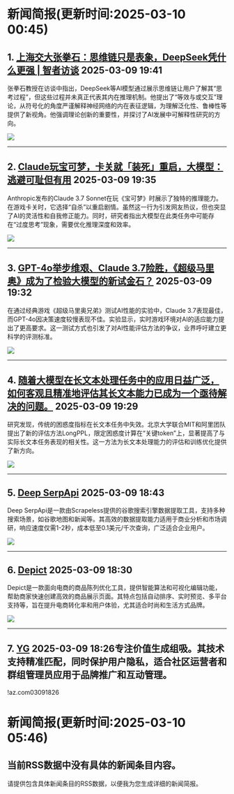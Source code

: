 # 新闻简报(更新时间:2025-03-10 00:45)

## 1. [上海交大张拳石：思维链只是表象，DeepSeek凭什么更强 | 智者访谈](https://www.jiqizhixin.com/articles/2025-03-09-4)   2025-03-09 19:41

张拳石教授在访谈中指出，DeepSeek等AI模型通过展示思维链让用户了解其“思考过程”，但这些过程并未真正代表其内在推理机制。他提出了“等效与或交互”理论，从符号化的角度严谨解释神经网络的内在表征逻辑，为理解泛化性、鲁棒性等提供了新视角。他强调理论创新的重要性，并探讨了AI发展中可解释性研究的方向。

![](https://image.jiqizhixin.com/uploads/editor/d00ec4f6-f5de-4e36-81b9-9cc4cdd33cb6/640.png)

---

## 2. [Claude玩宝可梦，卡关就「装死」重启，大模型：逃避可耻但有用](https://www.jiqizhixin.com/articles/2025-03-09-3)   2025-03-09 19:35

Anthropic发布的Claude 3.7 Sonnet在玩《宝可梦》时展示了独特的推理能力。在游戏卡关时，它选择“自杀”以重启剧情。虽然这一行为引发网友热议，但也突显了AI的灵活性和自我修正能力。同时，研究者指出大模型在此类任务中可能存在“过度思考”现象，需要优化推理深度和效率。

![](https://image.jiqizhixin.com/uploads/editor/4b5b8436-2f8f-4b23-b8c3-327a6ce93e34/640.png)

---

## 3. [GPT-4o举步维艰、Claude 3.7险胜，《超级马里奥》成为了检验大模型的新试金石？](https://www.jiqizhixin.com/articles/2025-03-09-2)   2025-03-09 19:32

在通过经典游戏《超级马里奥兄弟》测试AI性能的实验中，Claude 3.7表现最佳，而GPT-4o因决策速度较慢表现不佳。实验显示，实时游戏环境对AI的适应能力提出了更高要求。这一测试方式也引发了对AI性能评估方法的争议，业界呼吁建立更科学的评测标准。

![](https://image.jiqizhixin.com/uploads/editor/a7b39c1a-0846-4a86-aacf-dfac10fc6165/640.gif)

---

## 4. [随着大模型在长文本处理任务中的应用日益广泛，如何客观且精准地评估其长文本能力已成为一个亟待解决的问题。](https://www.jiqizhixin.com/articles/2025-03-09)   2025-03-09 19:29

研究发现，传统的困惑度指标在长文本任务中失效。北京大学联合MIT和阿里团队提出了新的评估方法LongPPL，限定困惑度计算在“关键token”上，显著提高了与实际长文本任务表现的相关性。这一方法为长文本处理能力的评估和训练优化提供了新方向。

![](https://image.jiqizhixin.com/uploads/editor/c54590d9-ef96-42bc-bf5d-0e04e8a629a0/640.png)

---

## 5. [Deep SerpApi](https://top.aibase.com/tool/deep-serpapi)   2025-03-09 18:43

Deep SerpApi是一款由Scrapeless提供的谷歌搜索引擎数据提取工具，支持多种搜索场景，如谷歌地图和新闻等。其高效的数据提取能力适用于商业分析和市场调研，响应速度仅需1-2秒，成本低至0.1美元/千次查询，广泛适合企业用户。

![](https://pic.chinaz.com/ai/2025/03/09/202503091843172453.jpg)

---

## 6. [Depict](https://top.aibase.com/tool/depict)   2025-03-09 18:30

Depict是一款面向电商的商品陈列优化工具，提供智能算法和可视化编辑功能，帮助商家快速创建高效的商品展示页面。其特点包括自动排序、实时预览、多平台支持等，旨在提升电商转化率和用户体验，尤其适合时尚和生活方式品牌。

![](https://pic.chinaz.com/ai/2025/03/09/202503091830110232.jpg)

---

## 7. [YG](https://top.aibase.com/tool/kyg)   2025-03-09 18:26专注价值生成组吸。其技术支持精准匹配，同时保护用户隐私，适合社区运营者和群组管理员应用于品牌推广和互动管理。

!az.com03091826
# 新闻简报(更新时间:2025-03-10 05:46)

## 当前RSS数据中没有具体的新闻条目内容。

请提供包含具体新闻条目的RSS数据，以便我为您生成详细的新闻简报。